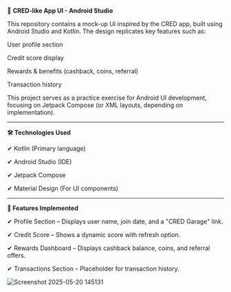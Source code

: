  🚗 **CRED-like App UI - Android Studio**

This repository contains a mock-up UI inspired by the CRED app, built using Android Studio and Kotlin. The design replicates key features such as:

User profile section

Credit score display

Rewards & benefits (cashback, coins, referral)

Transaction history

This project serves as a practice exercise for Android UI development, focusing on Jetpack Compose (or XML layouts, depending on implementation).

----

**🛠️ Technologies Used**

✔ Kotlin (Primary language)

✔ Android Studio (IDE)

✔ Jetpack Compose

✔ Material Design (For UI components)

---

**🔧 Features Implemented**

✔ Profile Section – Displays user name, join date, and a "CRED Garage" link.

✔ Credit Score – Shows a dynamic score with refresh option.

✔ Rewards Dashboard – Displays cashback balance, coins, and referral offers.

✔ Transactions Section – Placeholder for transaction history.










![Screenshot 2025-05-20 145131](https://github.com/user-attachments/assets/7f492d18-0728-4d76-980c-e61fc225cd11)
